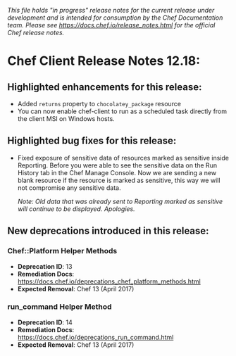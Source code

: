 _This file holds "in progress" release notes for the current release under development and is intended for consumption by the Chef Documentation team. Please see <https://docs.chef.io/release_notes.html> for the official Chef release notes._

# Chef Client Release Notes 12.18:

## Highlighted enhancements for this release:

- Added `returns` property to `chocolatey_package` resource
- You can now enable chef-client to run as a scheduled task directly from the client MSI on Windows hosts.

## Highlighted bug fixes for this release:

- Fixed exposure of sensitive data of resources marked as sensitive inside Reporting. Before you
  were able to see the sensitive data on the Run History tab in the Chef Manage Console. Now we
  are sending a new blank resource if the resource is marked as sensitive, this way we will not
  compromise any sensitive data.

  _Note: Old data that was already sent to Reporting marked as sensitive will continue to be
  displayed. Apologies._

## New deprecations introduced in this release:

### Chef::Platform Helper Methods

- **Deprecation ID**: 13
- **Remediation Docs**: <https://docs.chef.io/deprecations_chef_platform_methods.html>
- **Expected Removal**: Chef 13 (April 2017)

### run_command Helper Method

- **Deprecation ID**: 14
- **Remediation Docs**: <https://docs.chef.io/deprecations_run_command.html>
- **Expected Removal**: Chef 13 (April 2017)
